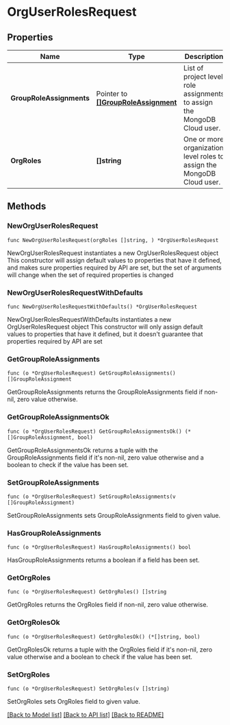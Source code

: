 # OrgUserRolesRequest

## Properties

Name | Type | Description | Notes
------------ | ------------- | ------------- | -------------
**GroupRoleAssignments** | Pointer to [**[]GroupRoleAssignment**](GroupRoleAssignment.md) | List of project level role assignments to assign the MongoDB Cloud user. | [optional] 
**OrgRoles** | **[]string** | One or more organization level roles to assign the MongoDB Cloud user. | 

## Methods

### NewOrgUserRolesRequest

`func NewOrgUserRolesRequest(orgRoles []string, ) *OrgUserRolesRequest`

NewOrgUserRolesRequest instantiates a new OrgUserRolesRequest object
This constructor will assign default values to properties that have it defined,
and makes sure properties required by API are set, but the set of arguments
will change when the set of required properties is changed

### NewOrgUserRolesRequestWithDefaults

`func NewOrgUserRolesRequestWithDefaults() *OrgUserRolesRequest`

NewOrgUserRolesRequestWithDefaults instantiates a new OrgUserRolesRequest object
This constructor will only assign default values to properties that have it defined,
but it doesn't guarantee that properties required by API are set

### GetGroupRoleAssignments

`func (o *OrgUserRolesRequest) GetGroupRoleAssignments() []GroupRoleAssignment`

GetGroupRoleAssignments returns the GroupRoleAssignments field if non-nil, zero value otherwise.

### GetGroupRoleAssignmentsOk

`func (o *OrgUserRolesRequest) GetGroupRoleAssignmentsOk() (*[]GroupRoleAssignment, bool)`

GetGroupRoleAssignmentsOk returns a tuple with the GroupRoleAssignments field if it's non-nil, zero value otherwise
and a boolean to check if the value has been set.

### SetGroupRoleAssignments

`func (o *OrgUserRolesRequest) SetGroupRoleAssignments(v []GroupRoleAssignment)`

SetGroupRoleAssignments sets GroupRoleAssignments field to given value.

### HasGroupRoleAssignments

`func (o *OrgUserRolesRequest) HasGroupRoleAssignments() bool`

HasGroupRoleAssignments returns a boolean if a field has been set.
### GetOrgRoles

`func (o *OrgUserRolesRequest) GetOrgRoles() []string`

GetOrgRoles returns the OrgRoles field if non-nil, zero value otherwise.

### GetOrgRolesOk

`func (o *OrgUserRolesRequest) GetOrgRolesOk() (*[]string, bool)`

GetOrgRolesOk returns a tuple with the OrgRoles field if it's non-nil, zero value otherwise
and a boolean to check if the value has been set.

### SetOrgRoles

`func (o *OrgUserRolesRequest) SetOrgRoles(v []string)`

SetOrgRoles sets OrgRoles field to given value.


[[Back to Model list]](../README.md#documentation-for-models) [[Back to API list]](../README.md#documentation-for-api-endpoints) [[Back to README]](../README.md)


